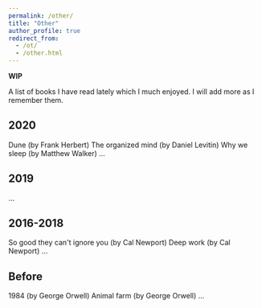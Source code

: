 ```yaml
---
permalink: /other/
title: "Other"
author_profile: true
redirect_from: 
  - /ot/
  - /other.html
---
```



**WIP**

A list of books I have read lately which I much enjoyed. I will add more as I remember them.

## 2020
Dune (by Frank Herbert)
The organized mind (by Daniel Levitin)
Why we sleep (by Matthew Walker)
...

## 2019
...

## 2016-2018
So good they can't ignore you (by Cal Newport)
Deep work (by Cal Newport)
...

## Before
1984 (by George Orwell)
Animal farm (by George Orwell)
...


